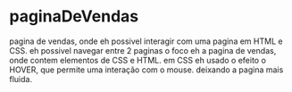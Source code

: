 # paginaDeVendas
pagina de vendas, onde eh possivel interagir com uma pagina em HTML e CSS.
eh possivel navegar entre 2 paginas
o foco eh a pagina de vendas, onde contem elementos de CSS e HTML.
em CSS eh usado o efeito o HOVER, que permite uma interação com o mouse.
deixando a pagina mais fluida.
